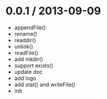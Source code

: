 
0.0.1 / 2013-09-09 
==================

  * appendFile()
  * rename()
  * readdir()
  * unlink()
  * readFile()
  * add mkdir()
  * support exists()
  * update doc
  * add logo
  * add stat() and writeFile()
  * init
